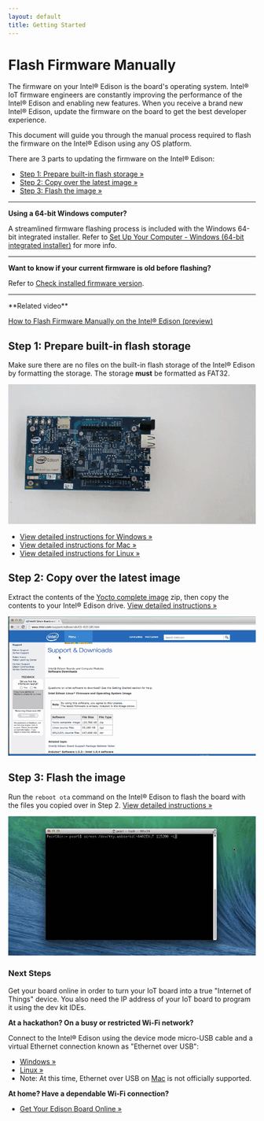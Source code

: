 ```yaml
---
layout: default
title: Getting Started
---
```


# Flash Firmware Manually

The firmware on your Intel® Edison is the board's operating system. Intel® IoT firmware engineers are constantly improving the performance of the Intel® Edison and enabling new features. When you receive a brand new Intel® Edison, update the firmware on the board to get the best developer experience.

This document will guide you through the manual process required to flash the firmware on the Intel® Edison using any OS platform.

There are 3 parts to updating the firmware on the Intel® Edison:

* [Step 1: Prepare built-in flash storage »](#step-1-prepare-built-in-flash-storage)
* [Step 2: Copy over the latest image »](#step-2-copy-over-the-latest-image)
* [Step 3: Flash the image »](#step-3-flash-the-image)
  
---

**Using a 64-bit Windows computer?**

A streamlined firmware flashing process is included with the Windows 64-bit integrated installer. Refer to [Set Up Your Computer - Windows (64-bit integrated installer)](/docs/computer_setup/windows/64bit_integrated_installer.html) for more info.

---

**Want to know if your current firmware is old before flashing?**

Refer to [Check installed firmware version](check_firmware_version.html).

---

<div class="related-videos" markdown="1">
**Related video**

[How to Flash Firmware Manually on the Intel® Edison (preview)](https://drive.google.com/open?id=0B2ywC78pxngCWkNUT3dkWklBdDg&authuser=0)
</div>

## Step 1: Prepare built-in flash storage

Make sure there are no files on the built-in flash storage of the Intel® Edison by formatting the storage. The storage **must** be formatted as FAT32.

![Animated gif: formatting the Edison flash storage](images/format_storage-windows-animated.gif)

* [View detailed instructions for Windows »](details-format_storage-windows.html)
* [View detailed instructions for Mac »](details-format_storage-mac.html)
* [View detailed instructions for Linux »](details-format_storage-linux.html)


## Step 2: Copy over the latest image

Extract the contents of the [Yocto complete image](http://software.intel.com/iot/hardware/edison/downloads) zip, then copy the contents to your Intel® Edison drive. [View detailed instructions »](details-copy_image_files.html)

![Animated gif: copying images files to flash storage](images/copy_image_files-animated.gif)


## Step 3: Flash the image

Run the `reboot ota` command on the Intel® Edison to flash the board with the files you copied over in Step 2. [View detailed instructions »](details-reboot_ota.html)

![Animated gif: flashing the Intel® Edison](images/reboot_ota-animated.gif)


### Next Steps

Get your board online in order to turn your IoT board into a true "Internet of Things" device. You also need the IP address of your IoT board to program it using the dev kit IDEs.

**At a hackathon? On a busy or restricted Wi-Fi network?**

Connect to the Intel® Edison using the device mode micro-USB cable and a virtual Ethernet connection known as "Ethernet over USB":

* [Windows »](/docs/connectivity/ethernet_over_usb/windows/connect.html)
* [Linux »](/docs/connectivity/ethernet_over_usb/linux/connect.html)
* Note: At this time, Ethernet over USB on [Mac](/docs/connectivity/ethernet_over_usb/mac/connect.html) is not officially supported.

**At home? Have a dependable Wi-Fi connection?**

* [Get Your Edison Board Online »](/docs/connectivity/wifi/connect.html)
